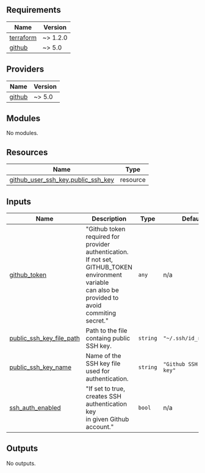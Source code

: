 ## Requirements

| Name | Version |
|------|---------|
| <a name="requirement_terraform"></a> [terraform](#requirement\_terraform) | ~> 1.2.0 |
| <a name="requirement_github"></a> [github](#requirement\_github) | ~> 5.0 |

## Providers

| Name | Version |
|------|---------|
| <a name="provider_github"></a> [github](#provider\_github) | ~> 5.0 |

## Modules

No modules.

## Resources

| Name | Type |
|------|------|
| [github_user_ssh_key.public_ssh_key](https://registry.terraform.io/providers/integrations/github/latest/docs/resources/user_ssh_key) | resource |

## Inputs

| Name | Description | Type | Default | Required |
|------|-------------|------|---------|:--------:|
| <a name="input_github_token"></a> [github\_token](#input\_github\_token) | "Github token required for provider authentication.<br>    If not set, GITHUB\_TOKEN environment variable <br>    can also be provided to avoid commiting secret." | `any` | n/a | yes |
| <a name="input_public_ssh_key_file_path"></a> [public\_ssh\_key\_file\_path](#input\_public\_ssh\_key\_file\_path) | Path to the file containg public SSH key. | `string` | `"~/.ssh/id_rsa.pub"` | no |
| <a name="input_public_ssh_key_name"></a> [public\_ssh\_key\_name](#input\_public\_ssh\_key\_name) | Name of the SSH key file used for authentication. | `string` | `"Github SSH public key"` | no |
| <a name="input_ssh_auth_enabled"></a> [ssh\_auth\_enabled](#input\_ssh\_auth\_enabled) | "If set to true, creates SSH authentication key<br>    in given Github account." | `bool` | n/a | yes |

## Outputs

No outputs.
